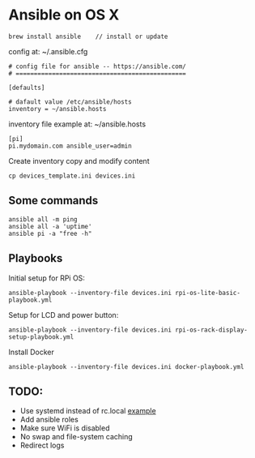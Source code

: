 # Ansible on OS X

```
brew install ansible    // install or update
```

config at: ~/.ansible.cfg

```
# config file for ansible -- https://ansible.com/
# ===============================================

[defaults]

# dafault value /etc/ansible/hosts
inventory = ~/ansible.hosts
```

inventory file example at: ~/ansible.hosts

```
[pi]
pi.mydomain.com ansible_user=admin
```

Create inventory copy and modify content
```
cp devices_template.ini devices.ini
```


## Some commands
```
ansible all -m ping
ansible all -a 'uptime'
ansible pi -a "free -h"
```
## Playbooks
Initial setup for RPi OS:
```
ansible-playbook --inventory-file devices.ini rpi-os-lite-basic-playbook.yml
```

Setup for LCD and power button:
```
ansible-playbook --inventory-file devices.ini rpi-os-rack-display-setup-playbook.yml
```

Install Docker
```
ansible-playbook --inventory-file devices.ini docker-playbook.yml
```
## TODO:
- Use systemd instead of rc.local [example](https://github.com/UCTRONICS/SKU_RM0004/issues/3)
- Add ansible roles
- Make sure WiFi is disabled
- No swap and file-system caching
- Redirect logs
